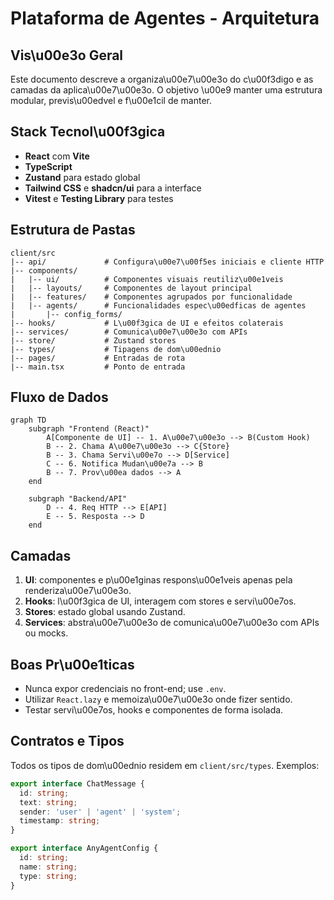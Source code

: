 # Plataforma de Agentes - Arquitetura

## Vis\u00e3o Geral
Este documento descreve a organiza\u00e7\u00e3o do c\u00f3digo e as camadas da aplica\u00e7\u00e3o. O objetivo \u00e9 manter uma estrutura modular, previs\u00edvel e f\u00e1cil de manter.

## Stack Tecnol\u00f3gica
- **React** com **Vite**
- **TypeScript**
- **Zustand** para estado global
- **Tailwind CSS** e **shadcn/ui** para a interface
- **Vitest** e **Testing Library** para testes

## Estrutura de Pastas
```
client/src
|-- api/             # Configura\u00e7\u00f5es iniciais e cliente HTTP
|-- components/
|   |-- ui/          # Componentes visuais reutiliz\u00e1veis
|   |-- layouts/     # Componentes de layout principal
|   |-- features/    # Componentes agrupados por funcionalidade
|   |-- agents/      # Funcionalidades espec\u00edficas de agentes
|       |-- config_forms/
|-- hooks/           # L\u00f3gica de UI e efeitos colaterais
|-- services/        # Comunica\u00e7\u00e3o com APIs
|-- store/           # Zustand stores
|-- types/           # Tipagens de dom\u00ednio
|-- pages/           # Entradas de rota
|-- main.tsx         # Ponto de entrada
```

## Fluxo de Dados
```mermaid
graph TD
    subgraph "Frontend (React)"
        A[Componente de UI] -- 1. A\u00e7\u00e3o --> B(Custom Hook)
        B -- 2. Chama A\u00e7\u00e3o --> C{Store}
        B -- 3. Chama Servi\u00e7o --> D[Service]
        C -- 6. Notifica Mudan\u00e7a --> B
        B -- 7. Prov\u00ea dados --> A
    end

    subgraph "Backend/API"
        D -- 4. Req HTTP --> E[API]
        E -- 5. Resposta --> D
    end
```

## Camadas
1. **UI**: componentes e p\u00e1ginas respons\u00e1veis apenas pela renderiza\u00e7\u00e3o.
2. **Hooks**: l\u00f3gica de UI, interagem com stores e servi\u00e7os.
3. **Stores**: estado global usando Zustand.
4. **Services**: abstra\u00e7\u00e3o de comunica\u00e7\u00e3o com APIs ou mocks.

## Boas Pr\u00e1ticas
- Nunca expor credenciais no front-end; use `.env`.
- Utilizar `React.lazy` e memoiza\u00e7\u00e3o onde fizer sentido.
- Testar servi\u00e7os, hooks e componentes de forma isolada.

## Contratos e Tipos
Todos os tipos de dom\u00ednio residem em `client/src/types`. Exemplos:
```ts
export interface ChatMessage {
  id: string;
  text: string;
  sender: 'user' | 'agent' | 'system';
  timestamp: string;
}

export interface AnyAgentConfig {
  id: string;
  name: string;
  type: string;
}
```
